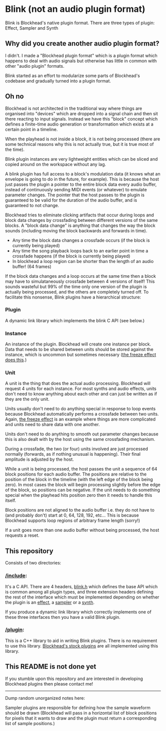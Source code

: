 # Blink (not an audio plugin format)

Blink is Blockhead's native plugin format. There are three types of plugin: Effect, Sampler and Synth

## Why did you create another audio plugin format?

I didn't. I made a "Blockhead plugin format" which is a plugin format which happens to deal with audio signals but otherwise has little in common with other "audio plugin" formats. 

Blink started as an effort to modularize some parts of Blockhead's codebase and gradually turned into a plugin format.

## Oh no

Blockhead is not architected in the traditional way where things are organised into "devices" which are dropped into a signal chain and then sit there reacting to input signals. Instead we have this "block" concept which defines a finite-time audio generation or transformation which exists at a certain point in a timeline.

When the playhead is not inside a block, it is not being processed (there are some technical reasons why this is not actually true, but it is true most of the time).

Blink plugin instances are very lightweight entities which can be sliced and copied around on the workspace without any lag.

A blink plugin has full access to a block's modulation data (it knows what an envelope is going to do in the future, for example). This is because the host just passes the plugin a pointer to the entire block data every audio buffer, instead of continuously sending MIDI events (or whatever) to emulate parameter changes. The pointer that the host passes to the plugin is guaranteed to be valid for the duration of the audio buffer, and is guaranteed to not change.

Blockhead tries to eliminate clicking artifacts that occur during loops and block data changes by crossfading between different versions of the same blocks. A "block data change" is anything that changes the way the block sounds (including moving the block backwards and forwards in time).
 - Any time the block data changes a crossfade occurs (if the block is currently being played)
 - Any time the song playback loops back to an earlier point in time a crossfade happens (if the block is currently being played)
 - In blockhead a loop region can be shorter than the length of an audio buffer! (64 frames)

If the block data changes and a loop occurs at the same time then a block may have to simulataneously crossfade between 4 versions of itself! This sounds wasteful but 99% of the time only one version of the plugin is actually being processed, and the others are completely turned off. To facilitate this nonsense, Blink plugins have a hierarchical structure:

### Plugin
A dynamic link library which implements the blink C API (see below.)

### Instance
An instance of the plugin. Blockhead will create one instance per block. Data that needs to be shared between units should be stored against the instance, which is uncommon but sometimes necessary ([the freeze effect does this](https://github.com/colugomusic/blockhead_generators/tree/master/effects/freeze).)

### Unit
A unit is the thing that does the actual audio processing. Blockhead will request 4 units for each instance. For most synths and audio effects, units don't need to know anything about each other and can just be written as if they are the only unit.

Units usually don't need to do anything special in response to loop events because Blockhead automatically performs a crossfade between two units. Again, [the freeze effect](https://github.com/colugomusic/blockhead_generators/tree/master/effects/freeze) is an example where things are more complicated and units need to share data with one another.

Units don't need to do anything to smooth out parameter changes because this is also dealt with by the host using the same crossfading mechanism.

During a crossfade, the two (or four) units involved are just processed normally (forwards, as if nothing unusual is happening). Their final amplitude is adjusted by the host.

While a unit is being processed, the host passes the unit a sequence of 64 block positions for each audio buffer. The positions are relative to the position of the block in the timeline (with the left edge of the block being zero). In most cases the block will begin processing slightly before the edge of the block, so positions can be negative. If the unit needs to do something special when the playhead hits position zero then it needs to handle this itself.

Block positions are not aligned to the audio buffer i.e. they do not have to (and probably don't) start at 0, 64, 128, 192, etc... This is because Blockhead supports loop regions of arbitrary frame length (sorry!)

If a unit goes more than one audio buffer without being processed, the host requests a reset.

## This repository

Consists of two directories:

### [/include](/include):
It's a C API. There are 4 headers, [blink.h](/include/blink.h) which defines the base API which is common among all plugin types, and three extension headers defining the rest of the interface which must be implemented depending on whether the plugin is an [effect](/include/blink_effect.h), a [sampler](/include/blink_sampler.h) or a [synth](/include/blink_synth.h).

If you produce a dynamic link library which correctly implements one of these three interfaces then you have a valid Blink plugin.

### [/plugin](/plugin):
This is a C++ library to aid in writing Blink plugins. There is no requirement to use this library. [Blockhead's stock plugins](https://github.com/colugomusic/blockhead_generators) are all implemented using this library.

## This README is not done yet
If you stumble upon this repository and are interested in developing Blockhead plugins then please contact me!


-------
Dump random unorganized notes here:

Sampler plugins are responsible for defining how the sample waveform should be drawn (Blockhead will pass in a horizontal list of block positions for pixels that it wants to draw and the plugin must return a corresponding list of sample positions.)
